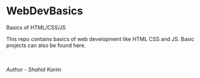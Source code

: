 # WebDevBasics
Basics of HTML/CSS/JS

This repo contains basics of web development like HTML CSS and JS.
Basic projects can also be found here.

<br/><br/>
<i>Author - Shahid Karim</i>
